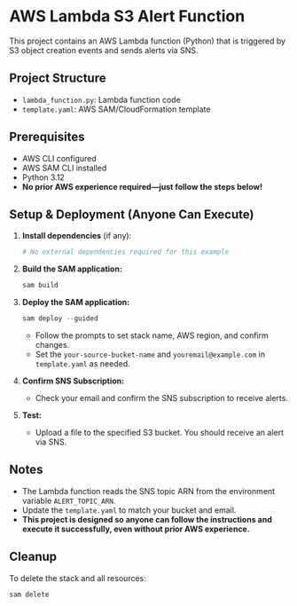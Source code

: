 # AWS Lambda S3 Alert Function

This project contains an AWS Lambda function (Python) that is triggered by S3 object creation events and sends alerts via SNS.

## Project Structure
- `lambda_function.py`: Lambda function code
- `template.yaml`: AWS SAM/CloudFormation template
  

## Prerequisites
- AWS CLI configured
- AWS SAM CLI installed
- Python 3.12
- **No prior AWS experience required—just follow the steps below!**

## Setup & Deployment (Anyone Can Execute)

1. **Install dependencies** (if any):
   ```powershell
   # No external dependencies required for this example
   ```

2. **Build the SAM application:**
   ```powershell
   sam build
   ```

3. **Deploy the SAM application:**
   ```powershell
   sam deploy --guided
   ```
   - Follow the prompts to set stack name, AWS region, and confirm changes.
   - Set the `your-source-bucket-name` and `youremail@example.com` in `template.yaml` as needed.

4. **Confirm SNS Subscription:**
   - Check your email and confirm the SNS subscription to receive alerts.

5. **Test:**
   - Upload a file to the specified S3 bucket. You should receive an alert via SNS.

## Notes
- The Lambda function reads the SNS topic ARN from the environment variable `ALERT_TOPIC_ARN`.
- Update the `template.yaml` to match your bucket and email.
- **This project is designed so anyone can follow the instructions and execute it successfully, even without prior AWS experience.**

## Cleanup
To delete the stack and all resources:
```powershell
sam delete
```
